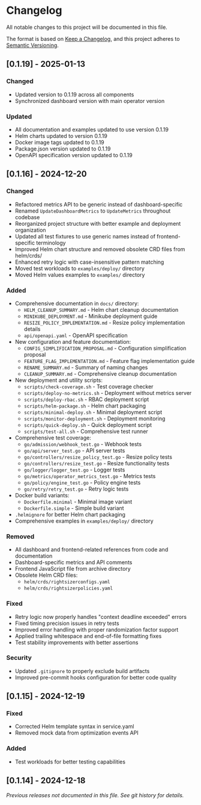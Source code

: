 # Changelog

All notable changes to this project will be documented in this file.

The format is based on [Keep a Changelog](https://keepachangelog.com/en/1.0.0/),
and this project adheres to [Semantic Versioning](https://semver.org/spec/v2.0.0.html).

## [0.1.19] - 2025-01-13

### Changed
- Updated version to 0.1.19 across all components
- Synchronized dashboard version with main operator version

### Updated
- All documentation and examples updated to use version 0.1.19
- Helm charts updated to version 0.1.19
- Docker image tags updated to 0.1.19
- Package.json version updated to 0.1.19
- OpenAPI specification version updated to 0.1.19

## [0.1.16] - 2024-12-20

### Changed
- Refactored metrics API to be generic instead of dashboard-specific
- Renamed `UpdateDashboardMetrics` to `UpdateMetrics` throughout codebase
- Reorganized project structure with better example and deployment organization
- Updated all test fixtures to use generic names instead of frontend-specific terminology
- Improved Helm chart structure and removed obsolete CRD files from helm/crds/
- Enhanced retry logic with case-insensitive pattern matching
- Moved test workloads to `examples/deploy/` directory
- Moved Helm values examples to `examples/` directory

### Added
- Comprehensive documentation in `docs/` directory:
  - `HELM_CLEANUP_SUMMARY.md` - Helm chart cleanup documentation
  - `MINIKUBE_DEPLOYMENT.md` - Minikube deployment guide
  - `RESIZE_POLICY_IMPLEMENTATION.md` - Resize policy implementation details
  - `api/openapi.yaml` - OpenAPI specification
- New configuration and feature documentation:
  - `CONFIG_SIMPLIFICATION_PROPOSAL.md` - Configuration simplification proposal
  - `FEATURE_FLAG_IMPLEMENTATION.md` - Feature flag implementation guide
  - `RENAME_SUMMARY.md` - Summary of naming changes
  - `CLEANUP_SUMMARY.md` - Comprehensive cleanup documentation
- New deployment and utility scripts:
  - `scripts/check-coverage.sh` - Test coverage checker
  - `scripts/deploy-no-metrics.sh` - Deployment without metrics server
  - `scripts/deploy-rbac.sh` - RBAC deployment script
  - `scripts/helm-package.sh` - Helm chart packaging
  - `scripts/minimal-deploy.sh` - Minimal deployment script
  - `scripts/monitor-deployment.sh` - Deployment monitoring
  - `scripts/quick-deploy.sh` - Quick deployment script
  - `scripts/test-all.sh` - Comprehensive test runner
- Comprehensive test coverage:
  - `go/admission/webhook_test.go` - Webhook tests
  - `go/api/server_test.go` - API server tests
  - `go/controllers/resize_policy_test.go` - Resize policy tests
  - `go/controllers/resize_test.go` - Resize functionality tests
  - `go/logger/logger_test.go` - Logger tests
  - `go/metrics/operator_metrics_test.go` - Metrics tests
  - `go/policy/engine_test.go` - Policy engine tests
  - `go/retry/retry_test.go` - Retry logic tests
- Docker build variants:
  - `Dockerfile.minimal` - Minimal image variant
  - `Dockerfile.simple` - Simple build variant
- `.helmignore` for better Helm chart packaging
- Comprehensive examples in `examples/deploy/` directory

### Removed
- All dashboard and frontend-related references from code and documentation
- Dashboard-specific metrics and API comments
- Frontend JavaScript file from archive directory
- Obsolete Helm CRD files:
  - `helm/crds/rightsizerconfigs.yaml`
  - `helm/crds/rightsizerpolicies.yaml`

### Fixed
- Retry logic now properly handles "context deadline exceeded" errors
- Fixed timing precision issues in retry tests
- Improved error handling with proper randomization factor support
- Applied trailing whitespace and end-of-file formatting fixes
- Test stability improvements with better assertions

### Security
- Updated `.gitignore` to properly exclude build artifacts
- Improved pre-commit hooks configuration for better code quality

## [0.1.15] - 2024-12-19

### Fixed
- Corrected Helm template syntax in service.yaml
- Removed mock data from optimization events API

### Added
- Test workloads for better testing capabilities

## [0.1.14] - 2024-12-18

_Previous releases not documented in this file. See git history for details._
